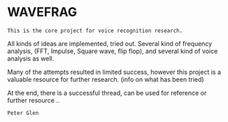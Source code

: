 #                            WAVEFRAG
                            
    This is the core project for voice recognition research. 
        
All kinds of ideas are implemented, tried out. Several kind of frequency 
analysis, (FFT, Impulse, Square wave, flip flop), and several kind of 
voice analysis as well.
 
   Many of the attempts resulted in limited success, however this project 
is a valuable resource for further research. (info on what has been tried)

  At the end, there is a successful thread, can be used for reference or 
further resource ..

    Peter Glen

                                                        
                            
                            


